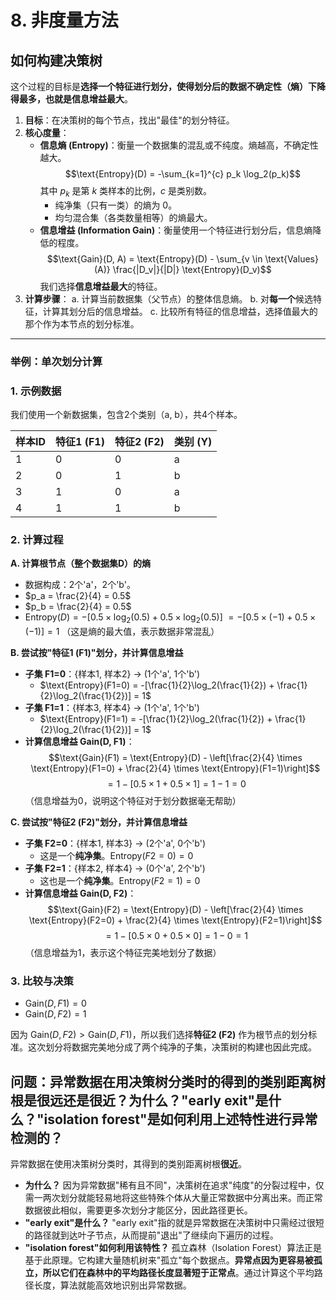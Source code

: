 # 8. 非度量方法

## 如何构建决策树

这个过程的目标是**选择一个特征进行划分，使得划分后的数据不确定性（熵）下降得最多，也就是信息增益最大**。

1. **目标**：在决策树的每个节点，找出"最佳"的划分特征。
2. **核心度量**：
    - **信息熵 (Entropy)**：衡量一个数据集的混乱或不纯度。熵越高，不确定性越大。
    $$\text{Entropy}(D) = -\sum_{k=1}^{c} p_k \log_2(p_k)$$
    其中 $p_k$ 是第 $k$ 类样本的比例，$c$ 是类别数。
        - 纯净集（只有一类）的熵为 0。
        - 均匀混合集（各类数量相等）的熵最大。
    - **信息增益 (Information Gain)**：衡量使用一个特征进行划分后，信息熵降低的程度。
    $$\text{Gain}(D, A) = \text{Entropy}(D) - \sum_{v \in \text{Values}(A)} \frac{|D_v|}{|D|} \text{Entropy}(D_v)$$
    我们选择**信息增益最大**的特征。
3. **计算步骤**：
a. 计算当前数据集（父节点）的整体信息熵。
b. 对**每一个**候选特征，计算其划分后的信息增益。
c. 比较所有特征的信息增益，选择值最大的那个作为本节点的划分标准。

---

### 举例：单次划分计算

### 1. 示例数据

我们使用一个新数据集，包含2个类别（a, b），共4个样本。

| 样本ID | 特征1 (F1) | 特征2 (F2) | 类别 (Y) |
| --- | --- | --- | --- |
| 1 | 0 | 0 | a |
| 2 | 0 | 1 | b |
| 3 | 1 | 0 | a |
| 4 | 1 | 1 | b |

### 2. 计算过程

**A. 计算根节点（整个数据集D）的熵**

- 数据构成：2个'a'，2个'b'。
- $p_a = \frac{2}{4} = 0.5$
- $p_b = \frac{2}{4} = 0.5$
- $\text{Entropy}(D) = -[0.5 \times \log_2(0.5) + 0.5 \times \log_2(0.5)]$
  $= -[0.5 \times (-1) + 0.5 \times (-1)] = 1$
（这是熵的最大值，表示数据非常混乱）

**B. 尝试按"特征1 (F1)"划分，并计算信息增益**

- **子集 F1=0**：{样本1, 样本2} -> (1个'a', 1个'b')
    - $\text{Entropy}(F1=0) = -[\frac{1}{2}\log_2(\frac{1}{2}) + \frac{1}{2}\log_2(\frac{1}{2})] = 1$
- **子集 F1=1**：{样本3, 样本4} -> (1个'a', 1个'b')
    - $\text{Entropy}(F1=1) = -[\frac{1}{2}\log_2(\frac{1}{2}) + \frac{1}{2}\log_2(\frac{1}{2})] = 1$
- **计算信息增益 Gain(D, F1)**：
$$\text{Gain}(F1) = \text{Entropy}(D) - \left[\frac{2}{4} \times \text{Entropy}(F1=0) + \frac{2}{4} \times \text{Entropy}(F1=1)\right]$$
$$= 1 - [0.5 \times 1 + 0.5 \times 1] = 1 - 1 = 0$$
（信息增益为0，说明这个特征对于划分数据毫无帮助）

**C. 尝试按"特征2 (F2)"划分，并计算信息增益**

- **子集 F2=0**：{样本1, 样本3} -> (2个'a', 0个'b')
    - 这是一个**纯净集**。$\text{Entropy}(F2=0) = 0$
- **子集 F2=1**：{样本2, 样本4} -> (0个'a', 2个'b')
    - 这也是一个**纯净集**。$\text{Entropy}(F2=1) = 0$
- **计算信息增益 Gain(D, F2)**：
$$\text{Gain}(F2) = \text{Entropy}(D) - \left[\frac{2}{4} \times \text{Entropy}(F2=0) + \frac{2}{4} \times \text{Entropy}(F2=1)\right]$$
$$= 1 - [0.5 \times 0 + 0.5 \times 0] = 1 - 0 = 1$$
（信息增益为1，表示这个特征完美地划分了数据）

### 3. 比较与决策

- $\text{Gain}(D, F1) = 0$
- $\text{Gain}(D, F2) = 1$

因为 $\text{Gain}(D, F2) > \text{Gain}(D, F1)$，所以我们选择**特征2 (F2)** 作为根节点的划分标准。这次划分将数据完美地分成了两个纯净的子集，决策树的构建也因此完成。

## 问题：异常数据在用决策树分类时的得到的类别距离树根是很远还是很近？为什么？"early exit"是什么？"isolation forest"是如何利用上述特性进行异常检测的？

异常数据在使用决策树分类时，其得到的类别距离树根**很近**。

- **为什么？**
因为异常数据"稀有且不同"，决策树在追求"纯度"的分裂过程中，仅需一两次划分就能轻易地将这些特殊个体从大量正常数据中分离出来。而正常数据彼此相似，需要更多次划分才能区分，因此路径更长。
- **"early exit"是什么？**
"early exit"指的就是异常数据在决策树中只需经过很短的路径就到达叶子节点，从而提前"退出"了继续向下遍历的过程。
- **"isolation forest"如何利用该特性？**
孤立森林（Isolation Forest）算法正是基于此原理。它构建大量随机树来"孤立"每个数据点。**异常点因为更容易被孤立，所以它们在森林中的平均路径长度显著短于正常点**。通过计算这个平均路径长度，算法就能高效地识别出异常数据。
